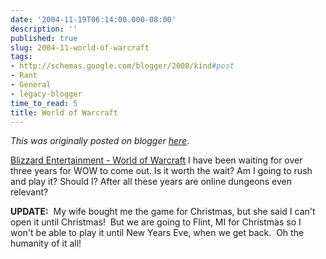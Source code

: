 ```yaml
---
date: '2004-11-19T06:14:00.000-08:00'
description: ''
published: true
slug: 2004-11-world-of-warcraft
tags:
- http://schemas.google.com/blogger/2008/kind#post
- Rant
- General
- legacy-blogger
time_to_read: 5
title: World of Warcraft
---
```


*This was originally posted on blogger [here](https://techshorts.blogspot.com/2004/11/world-of-warcraft.html)*.

<p><a href="http://www.blizzard.com/wow/">Blizzard Entertainment - World of Warcraft</a> I have been waiting for over three years for WOW to come out. Is it worth the wait? Am I going to rush and play it? Should I? After all these years are online dungeons even relevant?</p><p><strong>UPDATE:</strong>&nbsp; My wife bought me the game for Christmas, but she said I can't open it until Christmas!&nbsp; But we are going to Flint, MI for Christmas so I won't be able to play it until New Years Eve, when we get back.&nbsp; Oh the humanity of it all!</p>